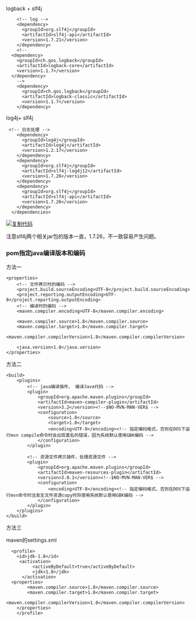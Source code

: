 

logback + slf4j

```
    <!-- log -->
    <dependency>
      <groupId>org.slf4j</groupId>
      <artifactId>slf4j-api</artifactId>
      <version>1.7.21</version>
    </dependency>
    <!--
  <dependency>
    <groupId>ch.qos.logback</groupId>
    <artifactId>logback-core</artifactId>
    <version>1.1.7</version>
  </dependency>
    -->
    <dependency>
      <groupId>ch.qos.logback</groupId>
      <artifactId>logback-classic</artifactId>
      <version>1.1.7</version>
    </dependency>
```



log4j+ slf4j

```
 <!-- 日志处理 -->
    <dependency>
      <groupId>log4j</groupId>
      <artifactId>log4j</artifactId>
      <version>1.2.17</version>
    </dependency>
    <dependency>
      <groupId>org.slf4j</groupId>
      <artifactId>slf4j-log4j12</artifactId>
      <version>1.7.26</version>
    </dependency>
    <dependency>
      <groupId>org.slf4j</groupId>
      <artifactId>slf4j-api</artifactId>
      <version>1.7.26</version>
    </dependency>
  </dependencies>
```

[![复制代码](https://common.cnblogs.com/images/copycode.gif)](javascript:void(0);)

注意slf4j两个相关jar包的版本一直，1.7.26，不一致容易产生问题。





### pom指定java编译版本和编码

方法一

	<properties>
		<!-- 文件拷贝时的编码 -->
		<project.build.sourceEncoding>UTF-8</project.build.sourceEncoding>
		<project.reporting.outputEncoding>UTF-8</project.reporting.outputEncoding>
		<!-- 编译时的编码 -->
		<maven.compiler.encoding>UTF-8</maven.compiler.encoding>
	 
		<maven.compiler.source>1.8</maven.compiler.source>
		<maven.compiler.target>1.8</maven.compiler.target>
		<maven.compiler.compilerVersion>1.8</maven.compiler.compilerVersion>
	 
		<java.version>1.8</java.version>
	</properties>


方法二

	<build>
		<plugins>
			<!-- java编译插件， 编译Java代码 -->
			<plugin>
				<groupId>org.apache.maven.plugins</groupId>
				<artifactId>maven-compiler-plugin</artifactId>
				<version>3.2</version><!--$NO-MVN-MAN-VER$ -->
				<configuration>
					<source>1.8</source>
					<target>1.8</target>
					<encoding>UTF-8</encoding><!-- 指定编码格式，否则在DOS下运行mvn compile命令时会出现莫名的错误，因为系统默认使用GBK编码 -->
				</configuration>
			</plugin>
	 
			<!-- 资源文件拷贝插件，处理资源文件 -->
			<plugin>
				<groupId>org.apache.maven.plugins</groupId>
				<artifactId>maven-resources-plugin</artifactId>
				<version>3.0.1</version><!--$NO-MVN-MAN-VER$ -->
				<configuration>
					<encoding>UTF-8</encoding><!-- 指定编码格式，否则在DOS下运行mvn命令时当发生文件资源copy时将使用系统默认使用GBK编码 -->
				</configuration>
			</plugin>
		</plugins>
	</build>


方法三

maven的settings.xml

      <profile>    
        <id>jdk-1.8</id>    
         <activation>    
              <activeByDefault>true</activeByDefault>    
              <jdk>1.8</jdk>    
          </activation> 
      <properties>    
            <maven.compiler.source>1.8</maven.compiler.source>    
            <maven.compiler.target>1.8</maven.compiler.target>    
            <maven.compiler.compilerVersion>1.8</maven.compiler.compilerVersion>    
        </properties>   
        </profile>

